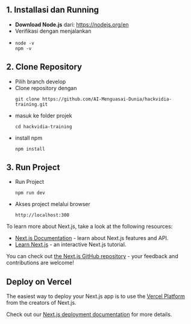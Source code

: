 

## 1. Installasi dan Running 
- **Download Node.js** dari: https://nodejs.org/en
- Verifikasi dengan menjalankan
- ```
  node -v
  npm -v
  ```
## 2. Clone Repository
- Pilih branch develop
- Clone repository dengan
  ```
  git clone https://github.com/AI-Menguasai-Dunia/hackvidia-training.git
  ```
- masuk ke folder projek
  ```
  cd hackvidia-training
  ```
- install npm
  ```
  npm install
  ```

## 3. Run Project
- Run Project
  ```
  npm run dev
  ```
- Akses project melalui browser
  ```
  http://localhost:300
  ```

To learn more about Next.js, take a look at the following resources:

- [Next.js Documentation](https://nextjs.org/docs) - learn about Next.js features and API.
- [Learn Next.js](https://nextjs.org/learn) - an interactive Next.js tutorial.

You can check out [the Next.js GitHub repository](https://github.com/vercel/next.js) - your feedback and contributions are welcome!

## Deploy on Vercel

The easiest way to deploy your Next.js app is to use the [Vercel Platform](https://vercel.com/new?utm_medium=default-template&filter=next.js&utm_source=create-next-app&utm_campaign=create-next-app-readme) from the creators of Next.js.

Check out our [Next.js deployment documentation](https://nextjs.org/docs/app/building-your-application/deploying) for more details.

